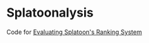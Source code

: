# Splatoonalysis
Code for [Evaluating Splatoon's Ranking System](http://www.evanmiller.org/evaluating-splatoons-ranking-system.html)

